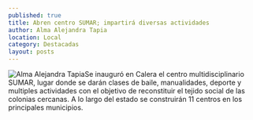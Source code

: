 ```yaml
---
published: true
title: Abren centro SUMAR; impartirá diversas actividades
author: Alma Alejandra Tapia
location: Local
category: Destacadas
layout: posts
---
```


![Alma Alejandra Tapia](http://i.imgur.com/5Tcj5lPm.jpg)Se inauguró en Calera el centro multidisciplinario SUMAR, lugar donde se darán clases de baile, manualidades, deporte y multiples actividades con el objetivo de reconstituir el tejido social de las colonias cercanas. A lo largo del estado se construirán 11 centros en los principales municipios.
